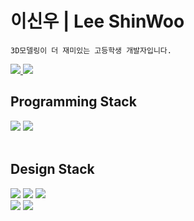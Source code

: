 <h1>이신우 | Lee ShinWoo</h2>

~~~
3D모델링이 더 재미있는 고등학생 개발자입니다.
~~~

<p align="left">
  <a href="https://hollow-helenium-30c.notion.site/Portfolio-2d3d31f154c14e2b89820714ea676003?pvs=4">
    <img src="https://img.shields.io/badge/Portfolio-000000.svg?style=for-the-badge&logo=Notion&logoColor=white">
  </a>
  <a href="https://blog.naver.com/satellite_07">
    <img src="https://img.shields.io/badge/Blog-03C75A.svg?style=for-the-badge&logo=Naver&logoColor=white">
  </a>
</p>

<h2 align="left">Programming Stack</h2>
<p align="left">
  
  <img src="https://img.shields.io/badge/Csharp-239120.svg?style=for-the-badge&logo=Csharp&logoColor=white">
  <img src="https://img.shields.io/badge/Unity-222324?style=for-the-badge&logo=unity&logoColor=white "/>
  <br><br>
  

</p>
<h2 align="left">Design Stack</h2>
<p align="left">
  <img src="https://img.shields.io/badge/AutoCAD-E51050?style=for-the-badge&logo=autocad&logoColor=white "/>
  <img src="https://img.shields.io/badge/Fusion360-FF6B00?style=for-the-badge&logoColor=white "/>
  <img src="https://img.shields.io/badge/3DsMax-00B2A5?style=for-the-badge&logoColor=white "/>
  <br>
  <img src="https://img.shields.io/badge/Blender-EA7600?style=for-the-badge&logo=Blender&logoColor=white "/>
  <img src="https://img.shields.io/badge/Figma-F24E1E?style=for-the-badge&logo=figma&logoColor=white "/>
  <br><br>
</p>

</div>
